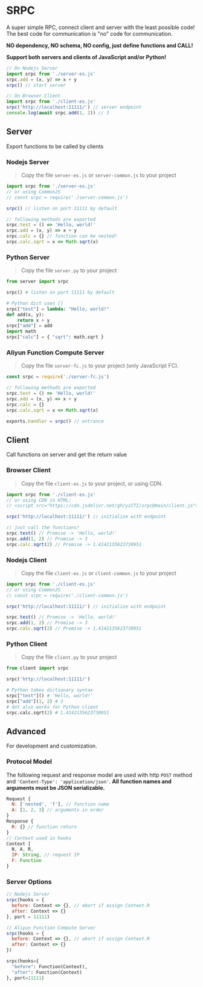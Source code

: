 # SRPC

A super simple RPC, connect client and server with the least possible code! The best code for communication is "no" code for communication.

**NO dependency, NO schema, NO config, just define functions and CALL!**

**Support both servers and clients of JavaScript and/or Python!**

```js
// On Nodejs Server
import srpc from './server-es.js'
srpc.add = (x, y) => x + y
srpc() // start server

// On Browser Client
import srpc from './client-es.js'
srpc('http://localhost:11111/') // server endpoint
console.log(await srpc.add(1, 2)) // 3
```

## Server

Export functions to be called by clients

### Nodejs Server

> Copy the file `server-es.js` or `server-common.js` to your project

```js
import srpc from './server-es.js'
// or using CommonJS
// const srpc = require('./server-common.js')

srpc() // listen on port 11111 by default

// following methods are exported
srpc.test = () => 'Hello, world!'
srpc.add = (x, y) => x + y
srpc.calc = {} // function can be nested!
srpc.calc.sqrt = x => Math.sqrt(x)
```

### Python Server

> Copy the file `server.py` to your project

```python
from server import srpc

srpc() # listen on port 11111 by default

# Python dict uses []
srpc["test"] = lambda: "Hello, world!"
def add(x, y):
    return x + y
srpc["add"] = add
import math
srpc["calc"] = { "sqrt": math.sqrt }
```

### Aliyun Function Compute Server

> Copy the file `server-fc.js` to your project (only JavaScript FC).

```js
const srpc = require('./server-fc.js')

// following methods are exported
srpc.test = () => 'Hello, world!'
srpc.add = (x, y) => x + y
srpc.calc = {}
srpc.calc.sqrt = x => Math.sqrt(x)

exports.handler = srpc() // entrance
```

## Client

Call functions on server and get the return value

### Browser Client

> Copy the file `client-es.js` to your project, or using CDN.

```js
import srpc from './client-es.js'
// or using CDN in HTML:
// <script src="https://cdn.jsdelivr.net/gh/yzITI/srpc@main/client.js"></script>

srpc('http://localhost:11111/') // initialize with endpoint

// just call the functions!
srpc.test() // Promise -> 'Hello, world!'
srpc.add(1, 2) // Promise -> 3
srpc.calc.sqrt(2) // Promise -> 1.4142135623730951
```

### Nodejs Client

> Copy the file `client-es.js` or `client-common.js` to your project

```js
import srpc from './client-es.js'
// or using CommonJS
// const srpc = require('./client-common.js')

srpc('http://localhost:11111/') // initialize with endpoint

srpc.test() // Promise -> 'Hello, world!'
srpc.add(1, 2) // Promise -> 3
srpc.calc.sqrt(2) // Promise -> 1.4142135623730951
```

### Python Client

> Copy the file `client.py` to your project

```python
from client import srpc

srpc('http://localhost:11111/')

# Python takes dictionary syntax
srpc["test"]() # 'Hello, world!'
srpc["add"](1, 2) # 3
# dot also works for Python client
srpc.calc.sqrt(2) # 1.4142135623730951
```

## Advanced

For development and customization.

### Protocol Model

The following request and response model are used with http `POST` method and `'Content-Type': 'application/json'`. **All function names and arguments must be JSON serializable.**

```js
Request {
  N: ['nested', 'f'], // function name
  A: [1, 2, 3] // arguments in order
}
Response {
  R: {} // function return
}
// Context used in hooks
Context {
  N, A, R,
  IP: String, // request IP
  F: Function
}
```

### Server Options

```js
// Nodejs Server
srpc(hooks = {
  before: Context => {}, // abort if assign Context.R
  after: Context => {}
}, port = 11111)

// Aliyun Function Compute Server
srpc(hooks = {
  before: Context => {}, // abort if assign Context.R
  after: Context => {}
})
```

```python
srpc(hooks={
  "before": Function(Context),
  "after": Function(Context)
}, port=11111)
```
